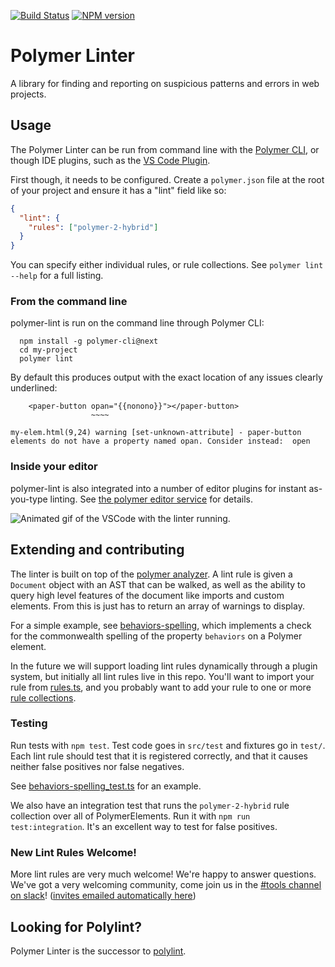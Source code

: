 [![Build Status](https://travis-ci.org/Polymer/polymer-linter.svg?branch=master)](https://travis-ci.org/Polymer/polymer-linter)
[![NPM version](http://img.shields.io/npm/v/polymer-linter.svg)](https://www.npmjs.com/package/polymer-linter)

# Polymer Linter

A library for finding and reporting on suspicious patterns and errors in web projects.

## Usage

The Polymer Linter can be run from command line with the [Polymer CLI](https://github.com/Polymer/polymer-cli), or though IDE plugins, such as the [VS Code Plugin](https://github.com/Polymer/vscode-plugin).

First though, it needs to be configured. Create a `polymer.json` file at the root of your project and ensure it has a "lint" field like so:

```json
{
  "lint": {
    "rules": ["polymer-2-hybrid"]
  }
}
```

You can specify either individual rules, or rule collections. See `polymer lint --help` for a full listing.

### From the command line

polymer-lint is run on the command line through Polymer CLI:

```
  npm install -g polymer-cli@next
  cd my-project
  polymer lint
```

By default this produces output with the exact location of any issues clearly underlined:

```
    <paper-button opan="{{nonono}}"></paper-button>
                  ~~~~

my-elem.html(9,24) warning [set-unknown-attribute] - paper-button elements do not have a property named opan. Consider instead:  open
```

### Inside your editor

polymer-lint is also integrated into a number of editor plugins for instant as-you-type linting. See [the polymer editor service](https://github.com/Polymer/polymer-editor-service) for details.

![Animated gif of the VSCode with the linter running.](https://cloud.githubusercontent.com/assets/1659/23933285/ad63eb62-08fa-11e7-819b-641bf83cf9c6.gif)

## Extending and contributing

The linter is built on top of the [polymer analyzer](https://github.com/Polymer/polymer-analyzer). A lint rule is given a `Document` object with an AST that can be walked, as well as the ability to query high level features of the document like imports and custom elements. From this is just has to return an array of warnings to display.

For a simple example, see [behaviors-spelling](src/polymer/behaviors-spelling.ts), which implements a check for the commonwealth spelling of the property `behaviors` on a Polymer element.

In the future we will support loading lint rules dynamically through a plugin system, but initially all lint rules live in this repo. You'll want to import your rule from [rules.ts](src/rules.ts), and you probably want to add your rule to one or more [rule collections](src/collections.ts).

### Testing

Run tests with `npm test`. Test code goes in `src/test` and fixtures go in `test/`. Each lint rule should test that it is registered correctly, and that it causes neither false positives nor false negatives.

See [behaviors-spelling_test.ts](src/test/polymer/behaviors-spelling_test.ts) for an example.

We also have an integration test that runs the `polymer-2-hybrid` rule collection over all of PolymerElements. Run it with `npm run test:integration`. It's an excellent way to test for false positives.

### New Lint Rules Welcome!

More lint rules are very much welcome! We're happy to answer questions. We've got a very welcoming community, come join us in the [#tools channel on slack](https://polymer.slack.com/messages/tools)! ([invites emailed automatically here](https://polymer-slack.herokuapp.com/))

## Looking for Polylint?

Polymer Linter is the successor to [polylint](https://www.github.com/polymerlabs/polylint).

